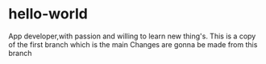 # hello-world
App developer,with passion and willing  to learn new thing's.
This is a copy of the first branch which is the main
Changes are gonna be made from this branch
